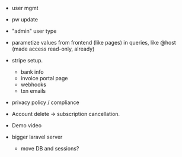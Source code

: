 * user mgmt
 * pw update

* "admin" user type

* parametize values from frontend (like pages) in queries, like @host (made access read-only, already)

* stripe setup.
  * bank info
  * invoice portal page
  * webhooks
  * txn emails

* privacy policy / compliance

* Account delete -> subscription cancellation.

* Demo video

* bigger laravel server
  * move DB and sessions?
